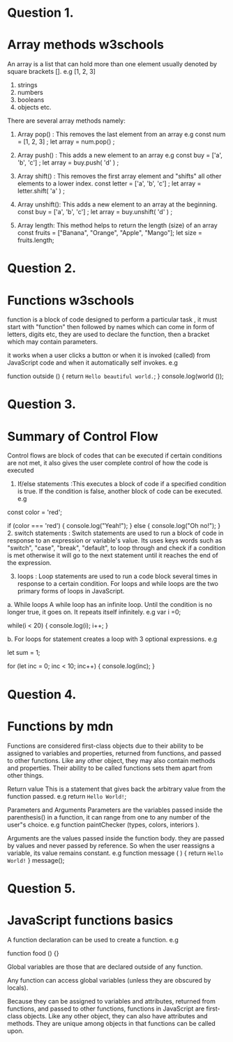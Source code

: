 #   Question 1.
#   Array methods w3schools

<!-- What is an Array? -->

An array is a list that can hold more than one element usually denoted by square brackets []. e.g [1, 2, 3]

<!-- Different datatypes you can input in an array are: -->
1. strings
2. numbers
3. booleans
4. objects etc.

<!-- Arrays methods -->
There are several array methods namely:
1. Array pop() : This removes the last element from an array e.g 
 const num = [1, 2, 3] ;
 let array = num.pop() ; <!-- this removes 3 from the array -->

2. Array push() : This adds a new element to an array e.g
 const buy = ['a', 'b', 'c'] ;
 let array = buy.push( 'd' ) ; <!-- this adds 'd' to the array -->

3. Array shift() : This removes the first array element and       "shifts" all other elements to a lower index.
 const letter = ['a', 'b', 'c'] ;
 let array = letter.shift( 'a' ) ; <!-- this removes 'a' from the array -->
4. Array unshift(): This adds a new element to an array at the beginning. 
const buy = ['a', 'b', 'c'] ;
 let array = buy.unshift( 'd' ) ; <!-- this adds 'd' to the beginning of the  array -->

5. Array length: This method helps to return the length (size) of an array
const fruits = ["Banana", "Orange", "Apple", "Mango"];
let size = fruits.length; <!-- 4 -->

#   Question 2.
#   Functions w3schools

function is a block of code designed to perform a particular task , it must start with "function" then followed by names which can come in form of letters, digits etc, they are used to declare the function, then a bracket which may contain parameters.

it works when a user clicks a button or when it is invoked (called) from JavaScript code and when it automatically self invokes. e.g 

function outside () {
    return `Hello beautiful world.`;
}
console.log(world ());


#   Question 3.
# Summary of Control Flow

Control flows are block of codes that can be executed
if certain conditions are not met, it also gives the user
complete control of how the code is executed

1. If/else statements :This executes a block of code if a specified condition is true. If the condition is false, another block of code can be executed. e.g

const color  = 'red';

if (color === 'red') {
  console.log("Yeah!");
} else {
  console.log("Oh no!");
}
2. switch statements : Switch statements are used to run a block of code in response to an expression or variable's value. Its uses keys words such as "switch", "case", "break", "default", to loop through and check if a condition is met otherwise it will go to the next statement until it reaches the end of the expression.

3. loops : Loop statements are used to run a code block several times in response to a certain condition. For loops and while loops are the two primary forms of loops in JavaScript.

a. While loops 
  A while loop has an infinite loop. Until the condition is no longer true, it goes on. It repeats itself infinitely. e.g
  var i =0;

  while(i < 20)
    {
    console.log(i);
    i++;
  }

b. For loops
for statement creates a loop with 3 optional expressions. e.g

let sum = 1;

for (let inc = 0; inc < 10; inc++) {
  console.log(inc);
}



#   Question 4.
#   Functions by mdn
Functions are considered first-class objects due to their ability to be assigned to variables and properties, returned from functions, and passed to other functions. Like any other object, they may also contain methods and properties. Their ability to be called functions sets them apart from other things.

Return value 
This is a statement that gives back the arbitrary value from the function passed. e.g
  return `Hello World!`;

Parameters and Arguments
Parameters are the variables passed inside the  parenthesis() in a function, it can range from one  to any number of the user"s choice. e.g  function paintChecker (types, colors, interiors ).

Arguments are the values passed inside  the function body. they are passed by values and never passed by reference. So when the user reassigns a variable, its value remains constant. e.g
function message ( ) {
  return `Hello World!`
}
message();

#   Question 5.
# JavaScript functions basics

A function declaration can be used to create a function. e.g

function food () {} <!-- food is the declaration -->

Global variables are those that are declared outside of any function.

Any function can access global variables (unless they are obscured by locals).

Because they can be assigned to variables and attributes, returned from functions, and passed to other functions, functions in JavaScript are first-class objects. Like any other object, they can also have attributes and methods. They are unique among objects in that functions can be called upon.